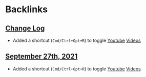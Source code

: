 
# Backlinks
## [Change Log](<Change Log.md>)
- Added a shortcut (`Cmd/Ctrl+Opt+R`) to toggle [Youtube](<Youtube.md>) [Videos](<Videos.md>)

## [September 27th, 2021](<September 27th, 2021.md>)
- Added a shortcut (`Cmd/Ctrl+Opt+R`) to toggle [Youtube](<Youtube.md>) [Videos](<Videos.md>)

